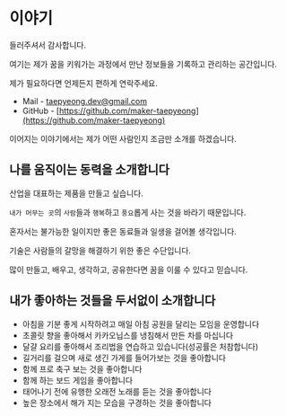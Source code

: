 # 이야기

들러주셔서 감사합니다.

여기는 제가 꿈을 키워가는 과정에서 만난 정보들을 기록하고 관리하는 공간입니다.

제가 필요하다면 언제든지 편하게 연락주세요.

- Mail - [taepyeong.dev@gmail.com](mailto:taepyeong.dev@gmail.com)
- GitHub - [https://github.com/maker-taepyeong](https://github.com/maker-taepyeong)

이어지는 이야기에서는 제가 어떤 사람인지 조금만 소개를 하겠습니다.

## 나를 움직이는 동력을 소개합니다

산업을 대표하는 제품을 만들고 싶습니다.

`내가 머무는 곳`의 `사람`들과 `행복`하고 `풍요`롭게 사는 것을 바라기 때문입니다.

혼자서는 불가능한 일이지만 좋은 동료들과 일생을 걸어볼 생각입니다.

기술은 사람들의 갈망을 해결하기 위한 좋은 수단입니다.

많이 만들고, 배우고, 생각하고, 공유한다면 꿈을 이룰 수 있다고 믿습니다.

## 내가 좋아하는 것들을 두서없이 소개합니다

- 아침을 기분 좋게 시작하려고 매일 아침 공원을 달리는 모임을 운영합니다
- 초콜릿 향을 좋아해서 카카오닙스를 냉침해서 만든 차를 마십니다
- 달걀 요리를 좋아해서 조리법을 연습하고 있습니다(성공률은 처참합니다)
- 길거리를 걸으며 새로 생긴 가게를 들어가보는 것을 좋아합니다
- 함께 프로 축구 보는 것을 좋아합니다
- 함께 하는 보드 게임을 좋아합니다
- 태어나기 전에 유행한 오래전 노래를 듣는 것을 좋아합니다
- 높은 장소에서 해가 지는 모습을 구경하는 것을 좋아합니다
